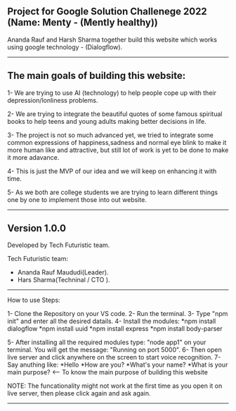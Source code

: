 Project for Google Solution Challenege 2022 (Name: Menty - (Mently healthy))
-------------------------------------------------------------------------------------------------------------------------------------------------------------------------

Ananda Rauf and Harsh Sharma together build this website which works using google technology - (Dialogflow).

-----------------------------------------------------------------------------------------------------------------

The main goals of building this website:
-----------------------------------------------------------------------------------------------------------------

1- We are trying to use AI (technology) to help people cope up with their depression/lonliness problems. 

2- We are trying to integrate the beautiful quotes of some famous spiritual books to help teens and young adults making better decisions in life.

3- The project is not so much advanced yet, we tried to integrate some common expressions of happiness,sadness and normal eye blink to make it more human like and attractive, but still lot of work is yet to be done to make it more adavance.

4- This is just the MVP of our idea and we will keep on enhancing it with time.

5- As we both are college students we are trying to learn different things one by one to implement those into out website.

-----------------------------------------------------------------------------------------------------------------

Version 1.0.0
-----------------------------------------------------------------------------------------------------------------
Developed by Tech Futuristic team.

Tech Futuristic team:
- Ananda Rauf Maududi(Leader).
- Hars Sharma(Techninal / CTO ).
-----------------------------------------------------------------------------------------------------------------
How to use Steps:

1- Clone the Repository on your VS code.
2- Run the terminal.
3- Type "npm init" and enter all the desired datails.
4- Install the modules:
  *npm install dialogflow
  *npm install uuid
  *npm install express
  *npm install body-parser
  
5- After installing all the required modules type: "node app1" on your terminal. You will get the message: "Running on port 5000".
6- Then open live server and click anywhere on the screen to start voice recognition.
7- Say anuthing like:
  *Hello
  *How are you?
  *What's your name?
  *What is your main purpose? <-- To know the main purpose of building this website
  
NOTE: The funcationality might not work at the first time as you open it on live server, then please click again and ask again. 


-----------------------------------------------------------------------------------------------------------------
